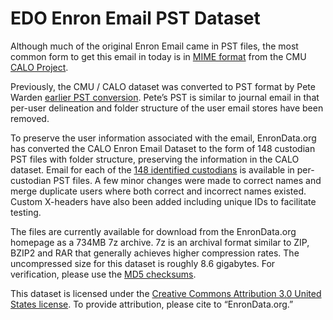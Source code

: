 # EDO Enron Email PST Dataset

Although much of the original Enron Email came in PST files, the most common form to get this email in today is in [MIME format](https://www.cs.cmu.edu/~./enron/) from the CMU [CALO Project](https://archived.ai.sri.com/project/CALO.html).

Previously, the CMU / CALO dataset was converted to PST format by Pete Warden [earlier PST conversion](https://petewarden.com/2008/03/25/how-to-conver-1/). Pete’s PST is similar to journal email in that per-user delineation and folder structure of the user email stores have been removed.

To preserve the user information associated with the email, EnronData.org has converted the CALO Enron Email Dataset to the form of 148 custodian PST files with folder structure, preserving the information in the CALO dataset. Email for each of the [148 identified custodians](https://github.com/enrondata/enrondata/blob/master/data/misc/edo_enron-custodians-data.html) is available in per-custodian PST files. A few minor changes were made to correct names and merge duplicate users where both correct and incorrect names existed. Custom X-headers have also been added including unique IDs to facilitate testing.

The files are currently available for download from the EnronData.org homepage as a 734MB 7z archive. 7z is an archival format similar to ZIP, BZIP2 and RAR that generally achieves higher compression rates. The uncompressed size for this dataset is roughly 8.6 gigabytes. For verification, please use the [MD5 checksums](https://github.com/enrondata/enrondata/blob/master/data/misc/edo_pst_dataset_md5sum.log).

This dataset is licensed under the [Creative Commons Attribution 3.0 United States license](http://creativecommons.org/licenses/by/3.0/us/). To provide attribution, please cite to “EnronData.org.”
